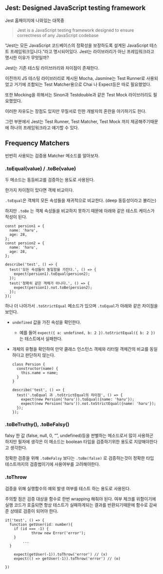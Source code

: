 ## Jest: Designed JavaScript testing framework

Jest 홈페이지에 나와있는 대목중

> Jest is a JavaScript testing framework designed to ensure correctness of any JavaScript codebase

“Jest는 모든 JavaScript 코드베이스의 정확성을 보장하도록 설계된 JavaScript 테스트 프레임워크입니다.”라고 명시되어있다. Jest는 라이브러리가 아닌 프레임워크라고 명시한 이유가 무엇일까?

Jest는 기존 테스팅 라이브러리와 차이점이 존재한다.

이전까지 JS 테스팅 라이브러리로 제시된 Mocha, Jasmine는 Test Runner로 사용되었고 거기에 조합되는 Test Matcher용으로 Chai 나 Expect등은 따로 필요했었다.

또한 Mocking을 위해서는 Sinon과 Testdouble과 같은 Test Mock 라이브러리도 필요했었다.

이러한 자유도는 장점도 있지만 무질서로 인한 개발자의 혼란을 야기하기도 한다.

그런 부분에서 Jest는 Test Runner, Test Matcher, Test Mock 까지 제공해주기때문에 하나의 프레임워크라고 얘기할 수 있다.

## Frequency Matchers

빈번히 사용되는 검증용 Matcher 메소드를 알아보자.

### .toEqual(value) / .toBe(value)

두 메소드는 동등비교를 검증하는 용도로 사용된다.

한가지 차이점이 있다면 객체 비교이다.

`.toEqual`은 객체의 모든 속성들을 재귀적으로 비교한다. (deep 동등성이라고 불리는)

하지만 `.toBe` 는 객체 속성들을 비교하지 못하기 때문에 아래와 같은 테스트 케이스가 작성이 된다.

```tsx
const persion1 = {
  name: 'haru',
  age: 28,
};
const persion2 = {
  name: 'haru',
  age: 28,
};

describe('test', () => {
  test('모든 속성들이 동일함을 가진다.', () => {
    expect(persion1).toEqual(persion2);
  });
  test('정확히 같은 객체가 아니다.', () => {
    expect(persion1).not.toBe(persion2);
  });
});
```

하나 더 나아가서 `.toStrictEqual` 메소드가 있으며 `.toEqual`가 아래와 같은 차이점을 보인다.

- `undefined` 값을 가진 속성을 확인한다.
  - 예를 들어 `expect({ a: undefined, b: 2 }).toStrictEqual({ b: 2 })` 는 테스트에서 실패한다.
- 개체의 유형을 확인하여 만약 클래스 인스턴스 객체와 리터럴 객체간의 비교를 동일하다고 판단하지 않는다.

    ```tsx
    class Persion {
      constructor(name) {
        this.name = name;
      }
    }
    
    describe('test', () => {
      test('.toEqual 과 .toStrictEqual의 차이점', () => {
        expect(new Persion('haru')).toEqual({name: 'haru'});
        expect(new Persion('haru')).not.toStrictEqual({name: 'haru'});
      });
    });
    ```


### .toBeTruthy(), .toBeFalsy()

falsy 한 값 (false, null, 0, “”, undefined)등을 판별하는 메소드로서 많이 사용하곤 하지만 필자에 생각은 이 메소드는 boolean 타입을 검증하기위한 용도로 지양해야한다고 생각한다.

정확한 검증을 위해 `.toBeFalsy` 보다는 `.toBe(false)` 로 검증하는것이 정확한 타입 테스트까지의 검증법이기에 사용여부를 고려해야한다. 

### .toThrow

검증을 위해 실행함수의 예외 발생 여부를 테스트 하는 용도로 사용된다.

주의할 점은 검증 대상을 함수로 한번 wrapping 해줘야 된다. 여부 체크를 위함이기에 실행 코드가 호출되면 항상 테스트가 실패하게되는 결과를 반환되기때문에 함수로 감싸준 상태로 검증이 되어야 한다.

```tsx
it('test', () => {
  function getUser(id: number){
    if (id === -1) {
			throw new Error('error');
    }
		...
  }
	
	expect(getUser(-1)).toThrow('error') // (x)
	expect(() => getUser(-1)).toThrow('error') // (o)

})
```
